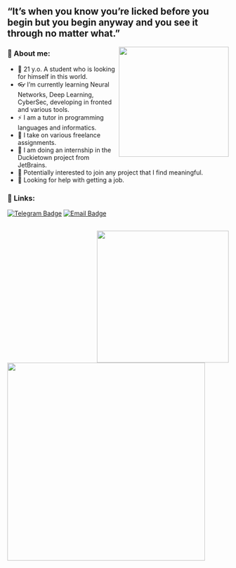 ## “It’s when you know you’re licked before you begin but you begin anyway and you see it through no matter what.”


<img align="right" width="250" height="=250" src="https://st2.depositphotos.com/3489481/5208/i/600/depositphotos_52086275-stock-photo-book-of-life.jpg">

### 🦕 About me:

- 🐒 21 y.o. A student who is looking for himself in this world.
- 👓 I’m currently learning Neural Networks, Deep Learning, CyberSec, developing in fronted and various tools.
- ⚡️ I am a tutor in programming languages ​​and informatics.
- 🔨 I take on various freelance assignments.
- 🌱 I am doing an internship in the Duckietown project from JetBrains.
- 🌻  Potentially interested to join any project that I find meaningful.
- 🤔 Looking for help with getting a job.

### 🔗 Links:

[![Telegram Badge](https://img.shields.io/badge/-Telegram-0088cc?style=for-the-badge&logo=appveyor&logo=Telegram&logoColor=white&color=blue)](https://t.me/reek_lama)
[![Email Badge](https://img.shields.io/badge/-Email-0088cc?style=for-the-badge&logo=appveyor&logo=Gmail&logoColor=white&color=yellow)](mailto:dddazerrr@gmail.com)

<br>

<a href="https://github.com/anuraghazra/github-readme-stats">
  <img align="right" width="300" src="https://github-readme-stats.vercel.app/api/top-langs/?username=reeklama&show_icons=true&theme=cobalt&layout=compact" />

</a>
<a href="https://github.com/anuraghazra/github-readme-stats">
  <img align="left" width="450" src="https://github-readme-stats.vercel.app/api?username=reeklama&show_icons=true&theme=tokyonight&cache_seconds=1800" />
</a>

<br clear="all" />
   
